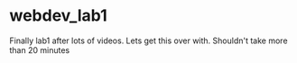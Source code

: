 # webdev_lab1
Finally lab1 after lots of videos.
Lets get this over with. Shouldn't take more than 20 minutes
